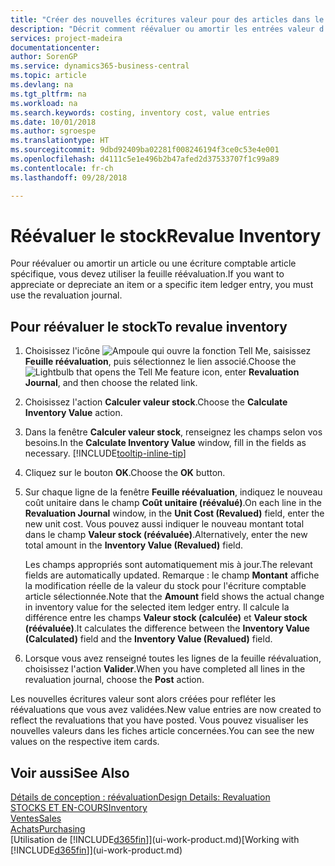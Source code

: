 ```yaml
---
title: "Créer des nouvelles écritures valeur pour des articles dans le stock| Microsoft Docs"
description: "Décrit comment réévaluer ou amortir les entrées valeur d'un ou de plusieurs articles dans le stock en validant leur valeur calculée courante."
services: project-madeira
documentationcenter: 
author: SorenGP
ms.service: dynamics365-business-central
ms.topic: article
ms.devlang: na
ms.tgt_pltfrm: na
ms.workload: na
ms.search.keywords: costing, inventory cost, value entries
ms.date: 10/01/2018
ms.author: sgroespe
ms.translationtype: HT
ms.sourcegitcommit: 9dbd92409ba02281f008246194f3ce0c53e4e001
ms.openlocfilehash: d4111c5e1e496b2b47afed2d37533707f1c99a89
ms.contentlocale: fr-ch
ms.lasthandoff: 09/28/2018

---
```

# <a name="revalue-inventory"></a><span data-ttu-id="9a8ca-103">Réévaluer le stock</span><span class="sxs-lookup"><span data-stu-id="9a8ca-103">Revalue Inventory</span></span>
<span data-ttu-id="9a8ca-104">Pour réévaluer ou amortir un article ou une écriture comptable article spécifique, vous devez utiliser la feuille réévaluation.</span><span class="sxs-lookup"><span data-stu-id="9a8ca-104">If you want to appreciate or depreciate an item or a specific item ledger entry, you must use the revaluation journal.</span></span>

## <a name="to-revalue-inventory"></a><span data-ttu-id="9a8ca-105">Pour réévaluer le stock</span><span class="sxs-lookup"><span data-stu-id="9a8ca-105">To revalue inventory</span></span>
1. <span data-ttu-id="9a8ca-106">Choisissez l'icône ![Ampoule qui ouvre la fonction Tell Me](media/ui-search/search_small.png "Dites-moi ce que vous voulez faire"), saisissez **Feuille réévaluation**, puis sélectionnez le lien associé.</span><span class="sxs-lookup"><span data-stu-id="9a8ca-106">Choose the ![Lightbulb that opens the Tell Me feature](media/ui-search/search_small.png "Tell me what you want to do") icon, enter **Revaluation Journal**, and then choose the related link.</span></span>
2. <span data-ttu-id="9a8ca-107">Choisissez l'action **Calculer valeur stock**.</span><span class="sxs-lookup"><span data-stu-id="9a8ca-107">Choose the **Calculate Inventory Value** action.</span></span>
3. <span data-ttu-id="9a8ca-108">Dans la fenêtre **Calculer valeur stock**, renseignez les champs selon vos besoins.</span><span class="sxs-lookup"><span data-stu-id="9a8ca-108">In the **Calculate Inventory Value** window, fill in the fields as necessary.</span></span> [!INCLUDE[tooltip-inline-tip](includes/tooltip-inline-tip_md.md)]
4. <span data-ttu-id="9a8ca-109">Cliquez sur le bouton **OK**.</span><span class="sxs-lookup"><span data-stu-id="9a8ca-109">Choose the **OK** button.</span></span>
5. <span data-ttu-id="9a8ca-110">Sur chaque ligne de la fenêtre **Feuille réévaluation**, indiquez le nouveau coût unitaire dans le champ **Coût unitaire (réévalué)**.</span><span class="sxs-lookup"><span data-stu-id="9a8ca-110">On each line in the **Revaluation Journal** window, in the **Unit Cost (Revalued)** field, enter the new unit cost.</span></span> <span data-ttu-id="9a8ca-111">Vous pouvez aussi indiquer le nouveau montant total dans le champ **Valeur stock (réévaluée)**.</span><span class="sxs-lookup"><span data-stu-id="9a8ca-111">Alternatively, enter the new total amount in the **Inventory Value (Revalued)** field.</span></span>

    <span data-ttu-id="9a8ca-112">Les champs appropriés sont automatiquement mis à jour.</span><span class="sxs-lookup"><span data-stu-id="9a8ca-112">The relevant fields are automatically updated.</span></span> <span data-ttu-id="9a8ca-113">Remarque : le champ **Montant** affiche la modification réelle de la valeur du stock pour l'écriture comptable article sélectionnée.</span><span class="sxs-lookup"><span data-stu-id="9a8ca-113">Note that the **Amount** field shows the actual change in inventory value for the selected item ledger entry.</span></span> <span data-ttu-id="9a8ca-114">Il calcule la différence entre les champs **Valeur stock (calculée)** et **Valeur stock (réévaluée)**.</span><span class="sxs-lookup"><span data-stu-id="9a8ca-114">It calculates the difference between the **Inventory Value (Calculated)** field and the **Inventory Value (Revalued)** field.</span></span>
6. <span data-ttu-id="9a8ca-115">Lorsque vous avez renseigné toutes les lignes de la feuille réévaluation, choisissez l'action **Valider**.</span><span class="sxs-lookup"><span data-stu-id="9a8ca-115">When you have completed all lines in the revaluation journal, choose the **Post** action.</span></span>

<span data-ttu-id="9a8ca-116">Les nouvelles écritures valeur sont alors créées pour refléter les réévaluations que vous avez validées.</span><span class="sxs-lookup"><span data-stu-id="9a8ca-116">New value entries are now created to reflect the revaluations that you have posted.</span></span> <span data-ttu-id="9a8ca-117">Vous pouvez visualiser les nouvelles valeurs dans les fiches article concernées.</span><span class="sxs-lookup"><span data-stu-id="9a8ca-117">You can see the new values on the respective item cards.</span></span>

## <a name="see-also"></a><span data-ttu-id="9a8ca-118">Voir aussi</span><span class="sxs-lookup"><span data-stu-id="9a8ca-118">See Also</span></span>
[<span data-ttu-id="9a8ca-119">Détails de conception : réévaluation</span><span class="sxs-lookup"><span data-stu-id="9a8ca-119">Design Details: Revaluation</span></span>](design-details-revaluation.md)  
[<span data-ttu-id="9a8ca-120">STOCKS ET EN-COURS</span><span class="sxs-lookup"><span data-stu-id="9a8ca-120">Inventory</span></span>](inventory-manage-inventory.md)  
[<span data-ttu-id="9a8ca-121">Ventes</span><span class="sxs-lookup"><span data-stu-id="9a8ca-121">Sales</span></span>](sales-manage-sales.md)  
[<span data-ttu-id="9a8ca-122">Achats</span><span class="sxs-lookup"><span data-stu-id="9a8ca-122">Purchasing</span></span>](purchasing-manage-purchasing.md)  
<span data-ttu-id="9a8ca-123">[Utilisation de [!INCLUDE[d365fin](includes/d365fin_md.md)]](ui-work-product.md)</span><span class="sxs-lookup"><span data-stu-id="9a8ca-123">[Working with [!INCLUDE[d365fin](includes/d365fin_md.md)]](ui-work-product.md)</span></span>

